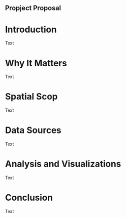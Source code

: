 ## Propject Proposal
# Introduction 
Text
# Why It Matters
Text
# Spatial Scop
Text
# Data Sources
Text
# Analysis and Visualizations
Text
# Conclusion
Text
